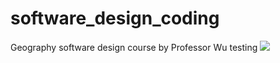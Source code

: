 # software_design_coding
Geography software design course by Professor Wu 
testing
![](https://photographylife.com/wp-content/uploads/2014/10/Nikon-D750-Sample-Image-36.jpg)
